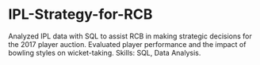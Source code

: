 # IPL-Strategy-for-RCB
Analyzed IPL data with SQL to assist RCB in making strategic decisions for the 2017 player auction.
Evaluated player performance and the impact of bowling styles on wicket-taking.
Skills: SQL, Data Analysis.
